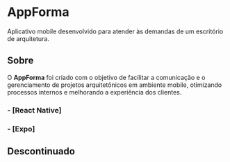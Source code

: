 # AppForma

Aplicativo mobile desenvolvido para atender às demandas de um escritório de arquitetura.

## Sobre

O **AppForma** foi criado com o objetivo de facilitar a comunicação e o gerenciamento de projetos arquitetônicos em ambiente mobile, otimizando processos internos e melhorando a experiência dos clientes.

### - [React Native]
### - [Expo]

## **Descontinuado**  
